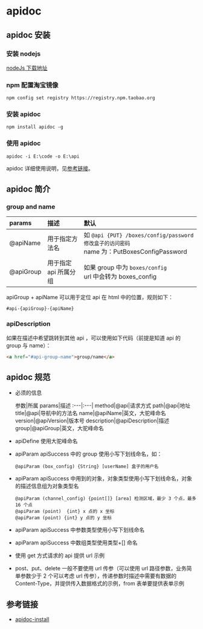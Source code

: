 # apidoc
## apidoc 安装
### 安装 nodejs
[nodeJs 下载地址](http://nodejs.cn/download/)

### npm 配置淘宝镜像

```
npm config set registry https://registry.npm.taobao.org
```

### 安装 apidoc

```
npm install apidoc -g
```

### 使用 apidoc

```
apidoc -i E:\code -o E:\api
```

apidoc 详细使用说明，见[参考链接](http://apidocjs.com/)。

## apidoc 简介

### group and name

params|描述|默认
:---|:---|:---
@apiName|用于指定方法名|如 `@api {PUT} /boxes/config/password 修改盒子的访问密码`<br/>name 为：PutBoxesConfigPassword
@apiGroup|用于指定 api 所属分组|如果 group 中为 `boxes/config`<br/>url 中会转为 boxes_config

apiGroup + apiName 可以用于定位 api 在 html 中的位置，规则如下：

```
#api-{apiGroup}-{apiName}
```

### apiDescription
如果在描述中希望跳转到其他 api ，可以使用如下代码（前提是知道 api 的 group 与 name）：
```html
<a href="#api-group-name">group/name</a>
```

## apidoc 规范

- 必须的信息

  参数|所属 params|描述
  :---|:---|
  method|@api|请求方式
  path|@api|地址
  title|@api|导航中的方法名
  name|@apiName|英文，大驼峰命名
  version|@apiVersion|版本号
  description|@apiDescription|描述
  group|@apiGroup|英文，大驼峰命名

- apiDefine 使用大驼峰命名
- apiParam apiSuccess 中的 group 使用小写下划线命名，如：

  ```
  @apiParam (box_config) {String} [userName] 盒子的用户名
  ```

- apiParam apiSuccess 中用到的对象，对象类型使用小写下划线命名，对象的描述信息组为对象类型名

  ```
  @apiParam (channel_config) {point[]} [area] 检测区域，最少 3 个点，最多 16 个点
  @apiParam (point)  {int} x 点的 x 坐标
  @apiParam (point) {int} y 点的 y 坐标
  ```

- apiParam apiSuccess 中参数类型使用小写下划线命名
- apiParam apiSuccess 中数组类型使用类型+[] 命名

- 使用 get 方式请求的 api 提供 url 示例
- post、put、delete 一般不要使用 url 传参（可以使用 url 路径参数，业务简单参数少于 2 个可以考虑 url 传参），传递参数时描述中需要有数据的 Content-Type，并提供传入数据格式的示例，from 表单要提供表单示例

## 参考链接
- [apidoc-install](http://apidocjs.com/#install)
